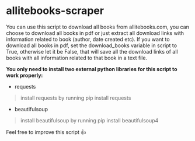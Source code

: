 # allitebooks-scraper
You can use this script to download all books from allitebooks.com, you can choose to download all books in pdf or just extract
all download links with information related to book (author, date created etc).
If you want to download all books in pdf, set the download_books variable in script to True, otherwise let it be False, that 
will save all the download links of all books with all information related to that book in a text file.

**You only need to install two external python libraries for this script to work properly:**

- requests
> install requests by running pip install requests
- beautifulsoup
> install beautifulsoup by running pip install beautifulsoup4



Feel free to improve this script :+1:
